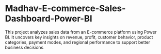 # Madhav-E-commerce-Sales-Dashboard-Power-BI
This project analyzes sales data from an E-commerce platform using Power BI. It uncovers key insights on revenue, profit, customer behavior, product categories, payment modes, and regional performance to support better business decisions.
